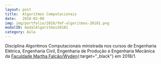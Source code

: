 ```yaml
---
layout: post
title:  Algoritmos Computacionais
date:   2018-02-08
img: img/portfolio/2018/fmf-algoritmos-20181.png
modalID: modalAlgoritmos20181
category: Aula
---
```


Disciplina Algoritmos Computacionais ministrada nos cursos de Engenharia Elétrica, Engenharia Civil, Engenharia de Produção e Engenharia Mecânica da [Faculdade Martha Falcão/Wyden][fmf-wyden]{:target="_black"} em 2018/1.


[fmf-wyden]: https://www.wyden.com.br/fmf
